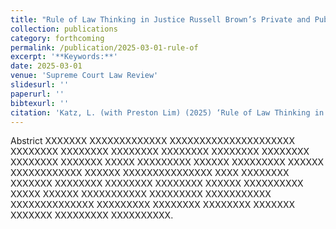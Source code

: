 ```yaml
---
title: "Rule of Law Thinking in Justice Russell Brown’s Private and Public Law"
collection: publications
category: forthcoming
permalink: /publication/2025-03-01-rule-of
excerpt: '**Keywords:**'
date: 2025-03-01
venue: 'Supreme Court Law Review'
slidesurl: ''
paperurl: ''
bibtexurl: ''
citation: 'Katz, L. (with Preston Lim) (2025) ‘Rule of Law Thinking in Justice Russell Brown’s Private and Public Law,’ Supreme Court Law Review (forthcoming)'
---
```

Abstrict XXXXXXX XXXXXXXXXXXXX XXXXXXXXXXXXXXXXXXXXX XXXXXXXX XXXXXXXX XXXXXXXX XXXXXXXX XXXXXXXX XXXXXXXX XXXXXXXX XXXXXXX XXXXX XXXXXXXXX XXXXXX XXXXXXXXX XXXXXX XXXXXXXXXXXX XXXXXX XXXXXXXXXXXXXXX XXXX XXXXXXXX XXXXXXX XXXXXXXX XXXXXXXX XXXXXXXX XXXXXX XXXXXXXXXX XXXXX XXXXXX XXXXXXXXXXX XXXXXXXXX XXXXXXXXXXX XXXXXXXXXXXXXX XXXXXXXXX XXXXXXXX XXXXXXXX XXXXXXX XXXXXXX XXXXXXXXX XXXXXXXXXX.
